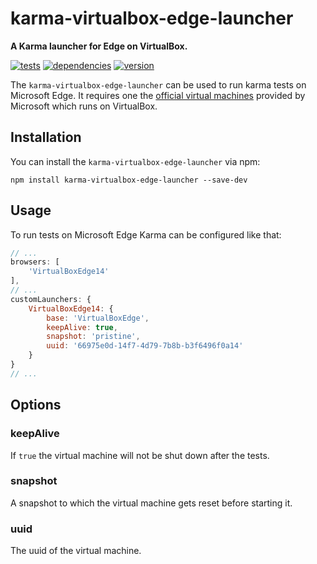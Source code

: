 # karma-virtualbox-edge-launcher

**A Karma launcher for Edge on VirtualBox.**

[![tests](https://img.shields.io/travis/chrisguttandin/karma-virtualbox-edge-launcher/master.svg?style=flat-square)](https://travis-ci.org/chrisguttandin/karma-virtualbox-edge-launcher)
[![dependencies](https://img.shields.io/david/chrisguttandin/karma-virtualbox-edge-launcher.svg?style=flat-square)](https://www.npmjs.com/package/karma-virtualbox-edge-launcher)
[![version](https://img.shields.io/npm/v/karma-virtualbox-edge-launcher.svg?style=flat-square)](https://www.npmjs.com/package/karma-virtualbox-edge-launcher)

The `karma-virtualbox-edge-launcher` can be used to run karma tests on Microsoft Edge. It requires
one the [official virtual machines](https://developer.microsoft.com/en-us/microsoft-edge/tools/vms/)
provided by Microsoft which runs on VirtualBox.

## Installation

You can install the `karma-virtualbox-edge-launcher` via npm:

```shell
npm install karma-virtualbox-edge-launcher --save-dev
```

## Usage

To run tests on Microsoft Edge Karma can be configured like that:

```js
// ...
browsers: [
    'VirtualBoxEdge14'
],
// ...
customLaunchers: {
    VirtualBoxEdge14: {
        base: 'VirtualBoxEdge',
        keepAlive: true,
        snapshot: 'pristine',
        uuid: '66975e0d-14f7-4d79-7b8b-b3f6496f0a14'
    }
}
// ...
```

## Options

### keepAlive

If `true` the virtual machine will not be shut down after the tests.

### snapshot

A snapshot to which the virtual machine gets reset before starting it.

### uuid

The uuid of the virtual machine.
